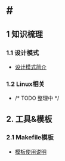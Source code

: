 # \#

## 1 知识梳理

### 1.1 设计模式

+ [设计模式简介](https://github.com/annrps/annrps.github.io/blob/main/design_patterns/introduction.md)

### 1.2 Linux相关

+ /\* TODO 整理中 \*/

## 2. 工具&模板

### 2.1 Makefile模板

+ [模板使用说明](https://github.com/annrps/make_tools/makefile_template/readme.md)
